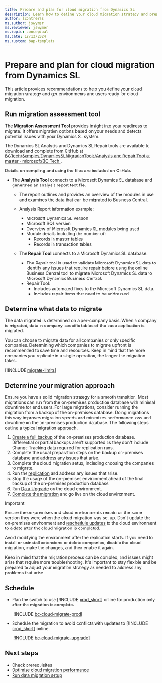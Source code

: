 ```yaml
---
title: Prepare and plan for cloud migration from Dynamics SL
description: Learn how to define your cloud migration strategy and prepare environments and users for Dynamics SL cloud migration.
author: lcontreras
ms.author: jswymer
ms.reviewer: jswymer
ms.topic: conceptual
ms.date: 12/13/2024
ms.custom: bap-template 
---
```

# Prepare and plan for cloud migration from Dynamics SL

This article provides recommendations to help you define your cloud migration strategy and get environments and users ready for cloud migration.

## Run migration assessment tool

The **Migration Assessment Tool** provides insight into your readiness to migrate. It offers migration options based on your needs and detects potential issues with your Dynamics SL system.

The Dynamics SL Analysis and Dynamics SL Repair tools are available to download and complete from GitHub at [BCTech/Samples/DynamicsSLMigrationTools/Analysis and Repair Tool at master · microsoft/BC Tech ](https://github.com/microsoft/BCTech/tree/master/samples/DynamicsSLMigrationTools/Analysis%20and%20Repair%20Tool).

Details on compiling and using the files are included on GitHub.

- The **Analysis Tool** connects to a Microsoft Dynamics SL database and generates an analysis report text file.
  - The report outlines and provides an overview of the modules in use and examines the data that can be migrated to Business Central.
  - Analysis Report information example:
    - Microsoft Dynamics SL version
    - Microsoft SQL version
    - Overview of Microsoft Dynamics SL modules being used
    - Module details including the number of:
      - Records in master tables
      - Records in transaction tables

  - The **Repair Tool** connects to a Microsoft Dynamics SL database.
    - The Repair tool is used to validate Microsoft Dynamics SL data to identify any issues that require repair before using the online Business Central tool to migrate Microsoft Dynamics SL data to Microsoft Dynamics Business Central.
    - Repair Tool:
      - Includes automated fixes to the Microsoft Dynamics SL data.
      - Includes repair items that need to be addressed.

## Determine what data to migrate

The data migrated is determined on a per-company basis. When a company is migrated, data in company-specific tables of the base application is migrated.

You can choose to migrate data for all companies or only specific companies. Determining which companies to migrate upfront is recommended to save time and resources. Keep in mind that the more companies you replicate in a single operation, the longer the migration takes.

[!INCLUDE [migrate-limits](../developer/includes/migrate-limits.md)]

## Determine your migration approach

Ensure you have a solid migration strategy for a smooth transition. Most migrations can run from the on-premises production database with minimal downtime for end users. For large migrations, consider running the migration from a backup of the on-premises database. Doing migrations this way improves migration speeds and minimizes performance loss and downtime on the on-premises production database. The following steps outline a typical migration approach.

1. [Create a full backup](/sql/relational-databases/backup-restore/create-a-full-database-backup-sql-server) of the on-premises production database. Differential or partial backups aren't supported as they don't include Change Tracking data required for replication runs.
1. Complete the usual preparation steps on the backup on-premises database and address any issues that arise.
1. Complete the cloud migration setup, including choosing the companies to migrate.
1. Run the [replication](migrate-data-replication-run-SL.md) and address any issues that arise.
1. Stop the usage of the on-premises environment ahead of the final backup of the on-premises production database.
1. Run [Data Upgrade](migration-data-upgrade-SL.md) on the cloud environment.
1. [Complete the migration](migration-finish-SL.md) and go live on the cloud environment.

> [!IMPORTANT]
> Ensure the on-premises and cloud environments remain on the same version they were when the cloud migration was set up. Don't update the on-premises environment and [reschedule updates](update-rollout-timeline.md) to the cloud environment to a date after the cloud migration is completed.
>
> Avoid modifying the environment after the replication starts. If you need to install or uninstall extensions or delete companies, disable the cloud migration, make the changes, and then enable it again.

Keep in mind that the migration process can be complex, and issues might arise that require more troubleshooting. It's important to stay flexible and be prepared to adjust your migration strategy as needed to address any problems that arise.

## Schedule

- Plan the switch to use [!INCLUDE [prod_short](../includes/prod_short.md)] online for production only after the migration is complete.

  [!INCLUDE [bc-cloud-migrate-prod](../includes/bc-cloud-migrate-prod.md)]  

- Schedule the migration to avoid conflicts with updates to [!INCLUDE [prod_short](../includes/prod_short.md)] online.

  [!INCLUDE [bc-cloud-migrate-upgrade](../includes/bc-cloud-migrate-upgrade.md)]

## Next steps

- [Check prerequisites](cloud-migration-prerequisites-SL.md)  
- [Optimize cloud migration performance](migration-optimize-replication.md)  
- [Run data migration setup](migration-setup-SL.md)
